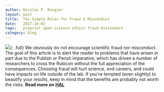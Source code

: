 ```yaml
---
author: Nicolas P. Rougier
layout: post
title:  Ten Simple Rules for Fraud & Misconduct
date:   2017-10-02
tags:   preprint open science ethics fraud misconduct
category: blog
---
```


![]({{site.baseurl}}/images/fraud-kit.jpg){: .full} 
We obviously do not encourage scientific fraud nor misconduct. The goal of this
article is to alert the reader to problems that have arisen in part due to the
Publish or Perish imperative, which has driven a number of researchers to cross
the Rubicon without the full appreciation of the consequences. Choosing fraud
will hurt science, end careers, and could have impacts on life outside of the
lab. If you're tempted (even slightly) to beautify your results, keep in mind
that the benefits are probably not worth the risks. 
**Read more on** [**HAL**](https://hal.inria.fr/hal-01562601)
